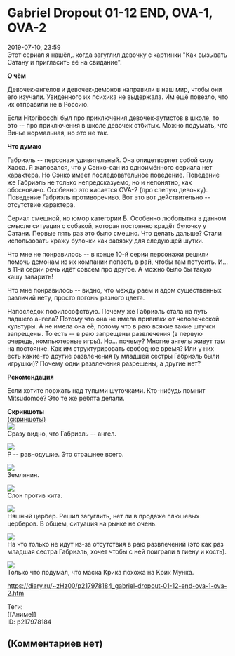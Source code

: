 Gabriel Dropout 01-12 END, OVA-1, OVA-2
=======================================

  
2019-07-10, 23:59  
 Этот сериал я нашёл,. когда загуглил девочку с картинки "Как вызывать Сатану и пригласить её на свидание".   
   
  **О чём**    
   
 Девочек-ангелов и девочек-демонов направили в наш мир, чтобы они его изучали. Увиденного их психика не выдержала. Им ещё повезло, что их отправили не в Россию.   
   
 Если Hitoribocchi был про приключения девочек-аутистов в школе, то это -- про приключения в школе девочек отбитых. Можно подумать, что Винье нормальная, но это не так.   
   
  **Что думаю**    
   
 Габриэль -- персонаж удивительный. Она олицетворяет собой силу Хаоса. Я жаловался, что у Сэнко-сан из одноимённого сериала нет характера. Но Сэнко имеет последовательное поведение. Поведение же Габриэль не только непредсказуемо, но и непонятно, как обосновано. Особенно это касается OVA-2 (про слепую девочку). Поведение Габриэль противоречиво. Вот это вот действительно -- отсутствие характера.   
   
 Сериал смешной, но юмор категории Б. Особенно любопытна в данном смысле ситуация с собакой, которая постоянно крадёт булочку у Сатани. Первые пять раз это было смешно. Что делать дальше? Стали использовать кражу булочки как завязку для следующей шутки.   
   
 Что мне не понравилось -- в конце 10-й серии персонажи решили помочь демонам из их компании попасть в рай, чтобы там потусить. И... в 11-й серии речь идёт совсем про другое. А можно было бы такую кашу заварить!   
   
 Что мне понравилось -- видно, что между раем и адом существенных различий нету, просто погоны разного цвета.   
   
 Напоследок пофилософствую. Почему же Габриэль стала на путь падшего ангела? Потому что она не имела прививки от человеческой культуры. А не имела она её, потому что в раю всякие такие штучки запрещены. То есть -- в раю запрещены развлечения (в первую очередь, компьютерные игры). Но... почему? Многие ангелы живут там на постоянке. Как им структурировать свободное время? Или у них есть какие-то другие развлечения (у младшей сестры Габриэль были игрушки)? Почему одни развлечения разрешены, а другие нет?   
   
  **Рекомендация**    
   
 Если хотите поржать над тупыми шуточками. Кто-нибудь помнит Mitsudomoe? Это те же ребята делали.   
   
  **Скриншоты**    
  [(скриншоты)](https://zHz00.diary.ru/p217978184.htm?index=1#linkmore217978184m1)       
  [![](https://i.imgur.com/TsL7Naxl.png)](https://i.imgur.com/TsL7Nax.png)    
 Сразу видно, что Габриэль -- ангел.   
   
  [![](https://i.imgur.com/gPnF2yCl.png)](https://i.imgur.com/gPnF2yC.png)    
 Р -- равнодушие. Это страшнее всего.   
   
  [![](https://i.imgur.com/Of78akol.png)](https://i.imgur.com/Of78ako.png)    
 Землянин.   
   
  [![](https://i.imgur.com/WyKwZovl.png)](https://i.imgur.com/WyKwZov.png)    
 Слон против кита.   
   
  [![](https://i.imgur.com/wuvJ73wl.png)](https://i.imgur.com/wuvJ73w.png)    
 Няшный цербер. Решил загуглить, нет ли в продаже плюшевых церберов. В общем, ситуация на рынке не очень.   
   
  [![](https://i.imgur.com/aq8Tq0sl.png)](https://i.imgur.com/aq8Tq0s.png)    
 На что только не идут из-за отсутствия в раю развлечений (это как раз младшая сестра Габриэль, хочет чтобы с ней поиграли в гиену и кость).   
   
  [![](https://i.imgur.com/oKjEjJfl.png)](https://i.imgur.com/oKjEjJf.png)    
 Только что подумал, что маска Крика похожа на Крик Мунка.   
      
  
<https://diary.ru/~zHz00/p217978184_gabriel-dropout-01-12-end-ova-1-ova-2.htm>  
  
Теги:  
[[Аниме]]  
ID: p217978184  


(Комментариев нет)
------------------